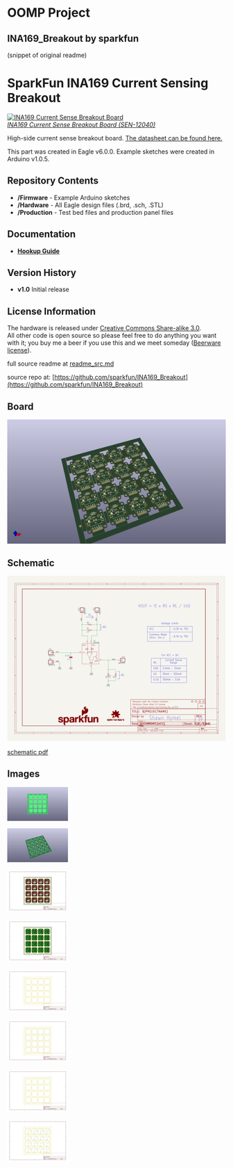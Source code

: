 # OOMP Project  
## INA169_Breakout  by sparkfun  
  
(snippet of original readme)  
  
SparkFun INA169 Current Sensing Breakout  
===============  
  
[![INA169 Current Sense Breakout Board](https://dlnmh9ip6v2uc.cloudfront.net/assets/5/0/a/4/2/528502c5757b7f5c468b456a.jpg)    
*INA169 Current Sense Breakout Board (SEN-12040)*](https://www.sparkfun.com/products/12040)  
  
High-side current sense breakout board. [The datasheet can be found here.](http://www.ti.com/lit/ds/symlink/ina169.pdf)  
  
This part was created in Eagle v6.0.0. Example sketches were created in Arduino v1.0.5.  
  
Repository Contents  
-------------------  
  
* **/Firmware** - Example Arduino sketches  
* **/Hardware** - All Eagle design files (.brd, .sch, .STL)  
* **/Production** - Test bed files and production panel files  
  
Documentation  
-------------------  
* **[Hookup Guide](https://learn.sparkfun.com/tutorials/ina169-breakout-board-hookup-guide)**  
  
Version History  
---------------  
* **v1.0** Initial release  
  
License Information  
-------------------  
The hardware is released under [Creative Commons Share-alike 3.0](http://creativecommons.org/licenses/by-sa/3.0/).    
All other code is open source so please feel free to do anything you want with it; you buy me a beer if you use this and we meet someday ([Beerware license](http://en.wikipedia.org/wiki/Beerware)).  
  
  
  full source readme at [readme_src.md](readme_src.md)  
  
source repo at: [https://github.com/sparkfun/INA169_Breakout](https://github.com/sparkfun/INA169_Breakout)  
## Board  
  
[![working_3d.png](working_3d_600.png)](working_3d.png)  
## Schematic  
  
[![working_schematic.png](working_schematic_600.png)](working_schematic.png)  
  
[schematic pdf](working_schematic.pdf)  
## Images  
  
[![working_3D_bottom.png](working_3D_bottom_140.png)](working_3D_bottom.png)  
  
[![working_3D_top.png](working_3D_top_140.png)](working_3D_top.png)  
  
[![working_assembly_page_01.png](working_assembly_page_01_140.png)](working_assembly_page_01.png)  
  
[![working_assembly_page_02.png](working_assembly_page_02_140.png)](working_assembly_page_02.png)  
  
[![working_assembly_page_03.png](working_assembly_page_03_140.png)](working_assembly_page_03.png)  
  
[![working_assembly_page_04.png](working_assembly_page_04_140.png)](working_assembly_page_04.png)  
  
[![working_assembly_page_05.png](working_assembly_page_05_140.png)](working_assembly_page_05.png)  
  
[![working_assembly_page_06.png](working_assembly_page_06_140.png)](working_assembly_page_06.png)  
